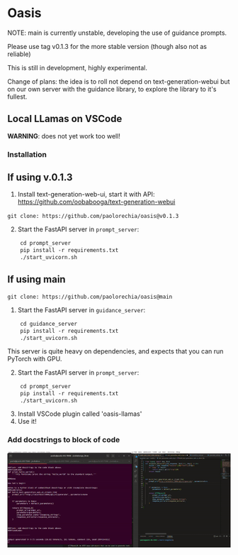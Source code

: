 # Oasis


NOTE: main is currently unstable, developing the use of guidance prompts.

Please use tag v0.1.3 for the more stable version (though also not as reliable)

This is still in development, highly experimental.

Change of plans: the idea is to roll not depend on text-generation-webui but on our own server with the guidance library,
to explore the library to it's fullest.

## Local LLamas on VSCode
**WARNING**: does not yet work too well!

### Installation

## If using v.0.1.3
1. Install text-generation-web-ui, start it with API: https://github.com/oobabooga/text-generation-webui

`git clone: https://github.com/paolorechia/oasis@v0.1.3`

2. Start the FastAPI server in `prompt_server`:
```
    cd prompt_server
    pip install -r requirements.txt
    ./start_uvicorn.sh
```


## If using main
`git clone: https://github.com/paolorechia/oasis@main`


1. Start the FastAPI server in `guidance_server`:
```
    cd guidance_server
    pip install -r requirements.txt
    ./start_uvicorn.sh
```
This server is quite heavy on dependencies, and expects that you can run PyTorch with GPU.


2. Start the FastAPI server in `prompt_server`:
```
    cd prompt_server
    pip install -r requirements.txt
    ./start_uvicorn.sh
```
3. Install VSCode plugin called 'oasis-llamas'
4. Use it!



### Add docstrings to block of code
![Docstring demo](docstring_example.gif)
